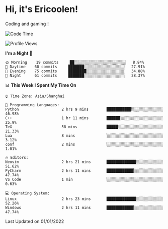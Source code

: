 # Hi, it's Ericoolen!
Coding and gaming！

<!--START_SECTION:waka-->
![Code Time](http://img.shields.io/badge/Code%20Time-146%20hrs%2035%20mins-blue)

![Profile Views](http://img.shields.io/badge/Profile%20Views-3-blue)

**I'm a Night 🦉** 

```text
🌞 Morning    19 commits     ██░░░░░░░░░░░░░░░░░░░░░░░   8.84% 
🌆 Daytime    60 commits     ███████░░░░░░░░░░░░░░░░░░   27.91% 
🌃 Evening    75 commits     ████████░░░░░░░░░░░░░░░░░   34.88% 
🌙 Night      61 commits     ███████░░░░░░░░░░░░░░░░░░   28.37%

```


📊 **This Week I Spent My Time On** 

```text
⌚︎ Time Zone: Asia/Shanghai

💬 Programming Languages: 
Python                   2 hrs 9 mins        ███████████░░░░░░░░░░░░░░   46.98% 
C++                      1 hr 11 mins        ██████░░░░░░░░░░░░░░░░░░░   25.9% 
TeX                      58 mins             █████░░░░░░░░░░░░░░░░░░░░   21.33% 
Lua                      8 mins              ░░░░░░░░░░░░░░░░░░░░░░░░░   3.12% 
conf                     2 mins              ░░░░░░░░░░░░░░░░░░░░░░░░░   1.01%

🔥 Editors: 
Neovim                   2 hrs 21 mins       █████████████░░░░░░░░░░░░   51.62% 
PyCharm                  2 hrs 11 mins       ████████████░░░░░░░░░░░░░   47.74% 
VS Code                  1 min               ░░░░░░░░░░░░░░░░░░░░░░░░░   0.63%

💻 Operating System: 
Linux                    2 hrs 23 mins       █████████████░░░░░░░░░░░░   52.26% 
Windows                  2 hrs 11 mins       ████████████░░░░░░░░░░░░░   47.74%

```


 Last Updated on 01/01/2022
<!--END_SECTION:waka-->

